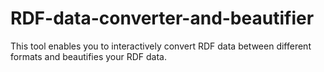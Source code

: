 # RDF-data-converter-and-beautifier
This tool enables you to interactively convert RDF data between different formats and beautifies your RDF data.
